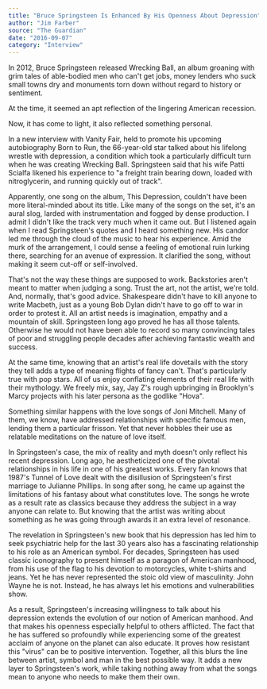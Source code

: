 ```yaml
---
title: "Bruce Springsteen Is Enhanced By His Openness About Depression"
author: "Jim Farber"
source: "The Guardian"
date: "2016-09-07"
category: "Interview"
---
```


In 2012, Bruce Springsteen released Wrecking Ball, an album groaning with grim tales of able-bodied men who can't get jobs, money lenders who suck small towns dry and monuments torn down without regard to history or sentiment.

At the time, it seemed an apt reflection of the lingering American recession.

Now, it has come to light, it also reflected something personal.

In a new interview with Vanity Fair, held to promote his upcoming autobiography Born to Run, the 66-year-old star talked about his lifelong wrestle with depression, a condition which took a particularly difficult turn when he was creating Wrecking Ball. Springsteen said that his wife Patti Scialfa likened his experience to "a freight train bearing down, loaded with nitroglycerin, and running quickly out of track".

Apparently, one song on the album, This Depression, couldn't have been more literal-minded about its title. Like many of the songs on the set, it's an aural slog, larded with instrumentation and fogged by dense production. I admit I didn't like the track very much when it came out. But I listened again when I read Springsteen's quotes and I heard something new. His candor led me through the cloud of the music to hear his experience. Amid the murk of the arrangement, I could sense a feeling of emotional ruin lurking there, searching for an avenue of expression. It clarified the song, without making it seem cut-off or self-involved.

That's not the way these things are supposed to work. Backstories aren't meant to matter when judging a song. Trust the art, not the artist, we're told. And, normally, that's good advice. Shakespeare didn't have to kill anyone to write Macbeth, just as a young Bob Dylan didn't have to go off to war in order to protest it. All an artist needs is imagination, empathy and a mountain of skill. Springsteen long ago proved he has all those talents. Otherwise he would not have been able to record so many convincing tales of poor and struggling people decades after achieving fantastic wealth and success.

At the same time, knowing that an artist's real life dovetails with the story they tell adds a type of meaning flights of fancy can't. That's particularly true with pop stars. All of us enjoy conflating elements of their real life with their mythology. We freely mix, say, Jay Z's rough upbringing in Brooklyn's Marcy projects with his later persona as the godlike "Hova".

Something similar happens with the love songs of Joni Mitchell. Many of them, we know, have addressed relationships with specific famous men, lending them a particular frisson. Yet that never hobbles their use as relatable meditations on the nature of love itself.

In Springsteen's case, the mix of reality and myth doesn't only reflect his recent depression. Long ago, he aestheticized one of the pivotal relationships in his life in one of his greatest works. Every fan knows that 1987's Tunnel of Love dealt with the disillusion of Springsteen's first marriage to Julianne Phillips. In song after song, he came up against the limitations of his fantasy about what constitutes love. The songs he wrote as a result rate as classics because they address the subject in a way anyone can relate to. But knowing that the artist was writing about something as he was going through awards it an extra level of resonance.

The revelation in Springsteen's new book that his depression has led him to seek psychiatric help for the last 30 years also has a fascinating relationship to his role as an American symbol. For decades, Springsteen has used classic iconography to present himself as a paragon of American manhood, from his use of the flag to his devotion to motorcycles, white t-shirts and jeans. Yet he has never represented the stoic old view of masculinity. John Wayne he is not. Instead, he has always let his emotions and vulnerabilities show.

As a result, Springsteen's increasing willingness to talk about his depression extends the evolution of our notion of American manhood. And that makes his openness especially helpful to others afflicted. The fact that he has suffered so profoundly while experiencing some of the greatest acclaim of anyone on the planet can also educate. It proves how resistant this "virus" can be to positive intervention. Together, all this blurs the line between artist, symbol and man in the best possible way. It adds a new layer to Springsteen's work, while taking nothing away from what the songs mean to anyone who needs to make them their own.
